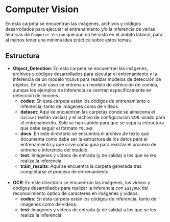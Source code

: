 # Computer Vision
En esta carpeta se encuentran las imágenes, archivos y códigos desarrollados para ejecutar el entrenamiento y/o la inferencia de varias técnicas de `Computer Vision` que aún no he visto en el ámbito laboral, para al menos tener una mínima idea práctica sobre estos temas.

## Estructura

- **Object_Detection**: En esta carpeta se encuentran las imágenes, archivos y códigos desarrollados para ejecutar el entrenamiento y la inferencia de un modelo `YOLOv8` para realizar modelos de detección de objetos. En este caso se entrena un modelo de detección de comida, aunque los ejemplos de inferencia se centran específicamente en detección de limones.
    - **codes**: En esta carpeta están los códigos de entrenamiento e inferencia, tanto de imágenes como de vídeos.
    - **dataset**: Aquí se encuentran las carpetas donde se almacena el `dataset` (están vacías) y el archivo de configuración `YAML` usado para el entrenamiento. Solo se han subido para que se sepa la estructura que debe seguir el formato `YOLOv8`.
    - **docs**: En este directorio se encuentra el archivo de texto que documenta como debe ser la estructura de los datos para el entrenamiento y que sirve como guía para realizar el proceso de entreno e inferencia del modelo.
    - **test**: Imágenes y vídeos de entrada (y de salida) a los que se les realiza la inferencia.
    - **train_results**: Aquí se encuentra la carpeta generada tras completarse el proceso de entrenamiento. <br><br>
- **OCR**: En este directorio se encuentran las imágenes, los vídeos y códigos desarrollados para realizar la inferencia con `EasyOCR` del reconocimiento óptico de caracteres en imágenes y vídeos.
    - **codes**: En esta carpeta están los códigos de inferencia, tanto de imágenes como de vídeos.
    - **test**: Imágenes y vídeos de entrada (y de salida) a los que se les realiza la inferencia.